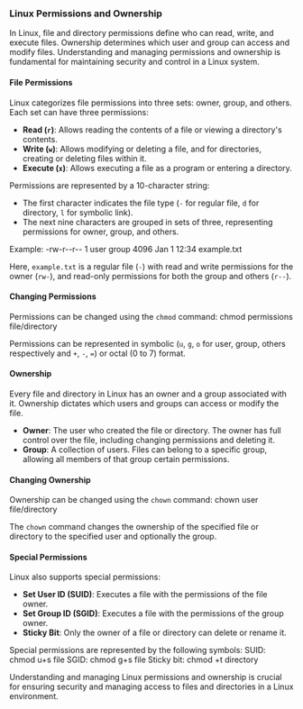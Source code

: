 ### Linux Permissions and Ownership

In Linux, file and directory permissions define who can read, write, and execute files. Ownership determines which user and group can access and modify files. Understanding and managing permissions and ownership is fundamental for maintaining security and control in a Linux system.

#### File Permissions

Linux categorizes file permissions into three sets: owner, group, and others. Each set can have three permissions:

- **Read (`r`)**: Allows reading the contents of a file or viewing a directory's contents.
- **Write (`w`)**: Allows modifying or deleting a file, and for directories, creating or deleting files within it.
- **Execute (`x`)**: Allows executing a file as a program or entering a directory.

Permissions are represented by a 10-character string:
- The first character indicates the file type (`-` for regular file, `d` for directory, `l` for symbolic link).
- The next nine characters are grouped in sets of three, representing permissions for owner, group, and others.

Example:
-rw-r--r-- 1 user group 4096 Jan 1 12:34 example.txt

Here, `example.txt` is a regular file (`-`) with read and write permissions for the owner (`rw-`), and read-only permissions for both the group and others (`r--`).

#### Changing Permissions

Permissions can be changed using the `chmod` command:
chmod permissions file/directory

Permissions can be represented in symbolic (`u`, `g`, `o` for user, group, others respectively and `+`, `-`, `=`) or octal (0 to 7) format.

#### Ownership

Every file and directory in Linux has an owner and a group associated with it. Ownership dictates which users and groups can access or modify the file.

- **Owner**: The user who created the file or directory. The owner has full control over the file, including changing permissions and deleting it.
- **Group**: A collection of users. Files can belong to a specific group, allowing all members of that group certain permissions.

#### Changing Ownership

Ownership can be changed using the `chown` command:
chown user
file/directory

The `chown` command changes the ownership of the specified file or directory to the specified user and optionally the group.

#### Special Permissions

Linux also supports special permissions:
- **Set User ID (SUID)**: Executes a file with the permissions of the file owner.
- **Set Group ID (SGID)**: Executes a file with the permissions of the group owner.
- **Sticky Bit**: Only the owner of a file or directory can delete or rename it.

Special permissions are represented by the following symbols:
SUID: chmod u+s file
SGID: chmod g+s file
Sticky bit: chmod +t directory


Understanding and managing Linux permissions and ownership is crucial for ensuring security and managing access to files and directories in a Linux environment.



